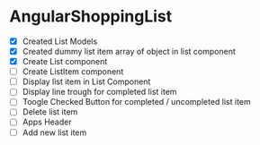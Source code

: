 # AngularShoppingList

* [x] Created List Models
* [x] Created dummy list item array of object in  list component
* [x] Create List component
* [ ] Create ListItem component
* [ ] Display list item in List Component
* [ ] Display line trough for completed list item
* [ ] Toogle Checked Button for completed / uncompleted list item
* [ ] Delete list item
* [ ] Apps Header
* [ ] Add new list item

